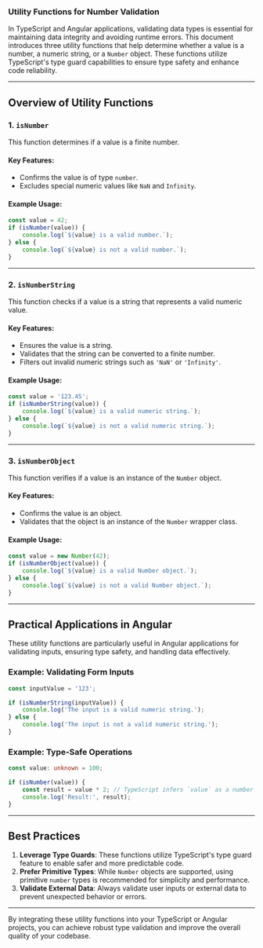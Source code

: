 ### Utility Functions for Number Validation

In TypeScript and Angular applications, validating data types is essential for maintaining data integrity and avoiding runtime errors. This document introduces three utility functions that help determine whether a value is a number, a numeric string, or a `Number` object. These functions utilize TypeScript's type guard capabilities to ensure type safety and enhance code reliability.

---

## Overview of Utility Functions

### 1. `isNumber`

This function determines if a value is a finite number.

#### Key Features:
- Confirms the value is of type `number`.
- Excludes special numeric values like `NaN` and `Infinity`.

#### Example Usage:
```typescript
const value = 42;
if (isNumber(value)) {
    console.log(`${value} is a valid number.`);
} else {
    console.log(`${value} is not a valid number.`);
}
```

---

### 2. `isNumberString`

This function checks if a value is a string that represents a valid numeric value.

#### Key Features:
- Ensures the value is a string.
- Validates that the string can be converted to a finite number.
- Filters out invalid numeric strings such as `'NaN'` or `'Infinity'`.

#### Example Usage:
```typescript
const value = '123.45';
if (isNumberString(value)) {
    console.log(`${value} is a valid numeric string.`);
} else {
    console.log(`${value} is not a valid numeric string.`);
}
```

---

### 3. `isNumberObject`

This function verifies if a value is an instance of the `Number` object.

#### Key Features:
- Confirms the value is an object.
- Validates that the object is an instance of the `Number` wrapper class.

#### Example Usage:
```typescript
const value = new Number(42);
if (isNumberObject(value)) {
    console.log(`${value} is a valid Number object.`);
} else {
    console.log(`${value} is not a valid Number object.`);
}
```

---

## Practical Applications in Angular

These utility functions are particularly useful in Angular applications for validating inputs, ensuring type safety, and handling data effectively.

### Example: Validating Form Inputs
```typescript
const inputValue = '123';

if (isNumberString(inputValue)) {
    console.log('The input is a valid numeric string.');
} else {
    console.log('The input is not a valid numeric string.');
}
```

### Example: Type-Safe Operations
```typescript
const value: unknown = 100;

if (isNumber(value)) {
    const result = value * 2; // TypeScript infers `value` as a number
    console.log('Result:', result);
}
```

---

## Best Practices

1. **Leverage Type Guards**: These functions utilize TypeScript's type guard feature to enable safer and more predictable code.
2. **Prefer Primitive Types**: While `Number` objects are supported, using primitive `number` types is recommended for simplicity and performance.
3. **Validate External Data**: Always validate user inputs or external data to prevent unexpected behavior or errors.

---

By integrating these utility functions into your TypeScript or Angular projects, you can achieve robust type validation and improve the overall quality of your codebase.
